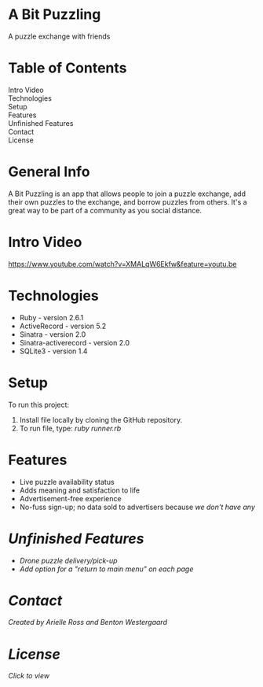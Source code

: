 # A Bit Puzzling
A puzzle exchange with friends

# Table of Contents<br>
Intro Video<br>
Technologies<br>
Setup<br>
Features<br>
Unfinished Features<br>
Contact<br>
License<br>

# General Info
A Bit Puzzling is an app that allows people to join a puzzle exchange, add their own puzzles to the exchange, and borrow puzzles from others. It's a great way to be part of a community as you social distance.

# Intro Video
https://www.youtube.com/watch?v=XMALqW6Ekfw&feature=youtu.be


# Technologies
<ul>
<li>Ruby - version 2.6.1</li>
<li>ActiveRecord - version 5.2</li>
<li>Sinatra - version 2.0</li>
<li>Sinatra-activerecord - version 2.0</li>
<li>SQLite3 - version 1.4</li>
</ul>

# Setup
To run this project: <ol>
  <li>Install file locally by cloning the GitHub repository. </li>
  <li>To run file, type: <em>ruby runner.rb </em></li>
  </ol>

# Features
<ul>
<li>Live puzzle availability status</li>
<li>Adds meaning and satisfaction to life</li>
<li>Advertisement-free experience</li>
<li>No-fuss sign-up; no data sold to advertisers because <em>we don't have any<em></li>
</ul>


# Unfinished Features
 <ul>
  <li>Drone puzzle delivery/pick-up</li>
  <li>Add option for a "return to main menu" on each page</li>
 </ul>

# Contact
Created by Arielle Ross and Benton Westergaard

# License
Click to view
